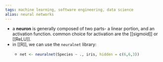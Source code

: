 ```yaml
---
tags: machine learning, software engineering, data science
alias: neural networks
---
```


- a **neuron** is generally composed of two parts- a linear portion, and an activation function. common choice for activation are the [[sigmoid]] or [[ReLU]].
- in [[R]], we can use the `neuralnet` library:
	- ```R
	  net <- neuralnet(Species ~ ., iris, hidden = c(6,6,3))
	  ```